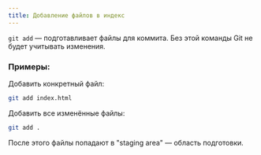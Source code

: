 ```yaml
---
title: Добавление файлов в индекс
---
```


`git add` — подготавливает файлы для коммита. Без этой команды Git не будет учитывать изменения.

### Примеры:

Добавить конкретный файл:

```bash
git add index.html
```

Добавить все изменённые файлы:

```bash
git add .
```

После этого файлы попадают в "staging area" — область подготовки.
